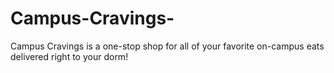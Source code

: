 # Campus-Cravings-
Campus Cravings is a one-stop shop for all of your favorite on-campus eats delivered right to your dorm!
